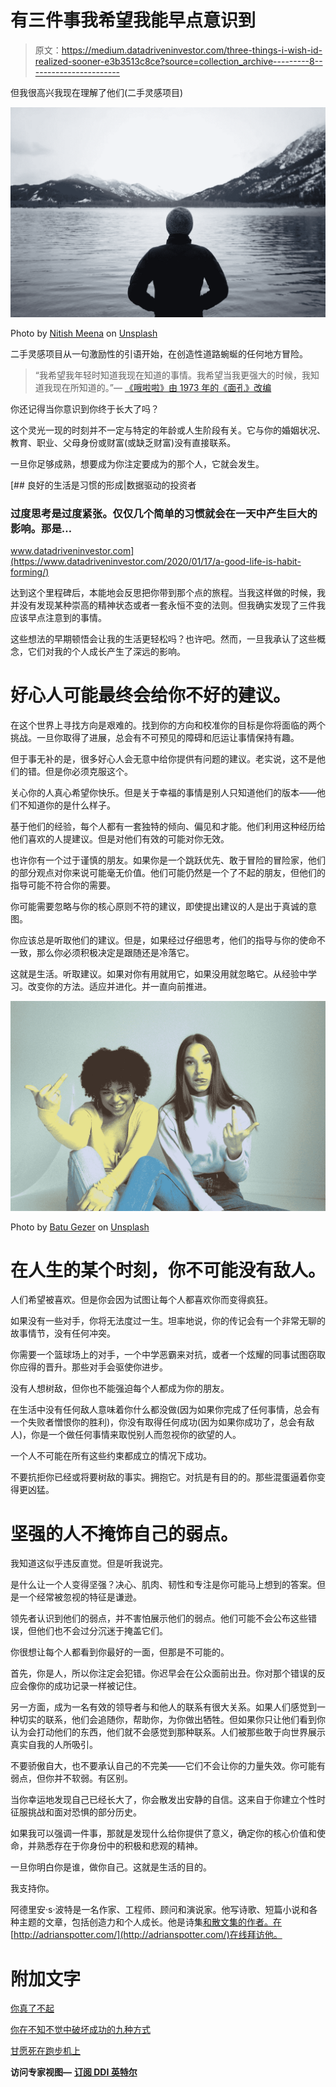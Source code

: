 # 有三件事我希望我能早点意识到

> 原文：<https://medium.datadriveninvestor.com/three-things-i-wish-id-realized-sooner-e3b3513c8ce?source=collection_archive---------8----------------------->

但我很高兴我现在理解了他们(二手灵感项目)

![](img/e6762e8002067c06ffa156cfc4e5d604.png)

Photo by [Nitish Meena](https://unsplash.com/@nitishm?utm_source=unsplash&utm_medium=referral&utm_content=creditCopyText) on [Unsplash](/s/photos/contemplate?utm_source=unsplash&utm_medium=referral&utm_content=creditCopyText)

二手灵感项目从一句激励性的引语开始，在创造性道路蜿蜒的任何地方冒险。

> “我希望我年轻时知道我现在知道的事情。我希望当我更强大的时候，我知道我现在所知道的。”— [《哦啦啦》由 1973 年的《面孔》改编](https://www.youtube.com/watch?v=1_xwnb3cymc)

你还记得当你意识到你终于长大了吗？

这个灵光一现的时刻并不一定与特定的年龄或人生阶段有关。它与你的婚姻状况、教育、职业、父母身份或财富(或缺乏财富)没有直接联系。

一旦你足够成熟，想要成为你注定要成为的那个人，它就会发生。

[](https://www.datadriveninvestor.com/2020/01/17/a-good-life-is-habit-forming/) [## 良好的生活是习惯的形成|数据驱动的投资者

### 过度思考是过度紧张。仅仅几个简单的习惯就会在一天中产生巨大的影响。那是…

www.datadriveninvestor.com](https://www.datadriveninvestor.com/2020/01/17/a-good-life-is-habit-forming/) 

达到这个里程碑后，本能地会反思把你带到那个点的旅程。当我这样做的时候，我并没有发现某种崇高的精神状态或者一套永恒不变的法则。但我确实发现了三件我应该早点注意到的事情。

这些想法的早期顿悟会让我的生活更轻松吗？也许吧。然而，一旦我承认了这些概念，它们对我的个人成长产生了深远的影响。

# **好心人可能最终会给你不好的建议。**

在这个世界上寻找方向是艰难的。找到你的方向和校准你的目标是你将面临的两个挑战。一旦你取得了进展，总会有不可预见的障碍和厄运让事情保持有趣。

但于事无补的是，很多好心人会无意中给你提供有问题的建议。老实说，这不是他们的错。但是你必须克服这个。

关心你的人真心希望你快乐。但是关于幸福的事情是别人只知道他们的版本——他们不知道你的是什么样子。

基于他们的经验，每个人都有一套独特的倾向、偏见和才能。他们利用这种经历给他们喜欢的人提建议。但是对他们有效的可能对你无效。

也许你有一个过于谨慎的朋友。如果你是一个跳跃优先、敢于冒险的冒险家，他们的部分观点对你来说可能毫无价值。他们可能仍然是一个了不起的朋友，但他们的指导可能不符合你的需要。

你可能需要忽略与你的核心原则不符的建议，即使提出建议的人是出于真诚的意图。

你应该总是听取他们的建议。但是，如果经过仔细思考，他们的指导与你的使命不一致，那么你必须积极决定是跟随还是冷落它。

这就是生活。听取建议。如果对你有用就用它，如果没用就忽略它。从经验中学习。改变你的方法。适应并进化。并一直向前推进。

![](img/9996e49f9217212611d8f8412d04554e.png)

Photo by [Batu Gezer](https://unsplash.com/@gezerbatu?utm_source=unsplash&utm_medium=referral&utm_content=creditCopyText) on [Unsplash](/s/photos/middle-finger?utm_source=unsplash&utm_medium=referral&utm_content=creditCopyText)

# 在人生的某个时刻，你不可能没有敌人。

人们希望被喜欢。但是你会因为试图让每个人都喜欢你而变得疯狂。

如果没有一些对手，你将无法度过一生。坦率地说，你的传记会有一个非常无聊的故事情节，没有任何冲突。

你需要一个篮球场上的对手，一个中学恶霸来对抗，或者一个炫耀的同事试图窃取你应得的晋升。那些对手会驱使你进步。

没有人想树敌，但你也不能强迫每个人都成为你的朋友。

在生活中没有任何敌人意味着你什么都没做(因为如果你完成了任何事情，总会有一个失败者憎恨你的胜利)，你没有取得任何成功(因为如果你成功了，总会有敌人)，你是一个做任何事情来取悦别人而忽视你的欲望的人。

一个人不可能在所有这些约束都成立的情况下成功。

不要抗拒你已经或将要树敌的事实。拥抱它。对抗是有目的的。那些混蛋逼着你变得更凶猛。

# **坚强的人不掩饰自己的弱点。**

我知道这似乎违反直觉。但是听我说完。

是什么让一个人变得坚强？决心、肌肉、韧性和专注是你可能马上想到的答案。但是一个经常被忽视的特征是谦逊。

领先者认识到他们的弱点，并不害怕展示他们的弱点。他们可能不会公布这些错误，但他们也不会过分沉迷于掩盖它们。

你很想让每个人都看到你最好的一面，但那是不可能的。

首先，你是人，所以你注定会犯错。你迟早会在公众面前出丑。你对那个错误的反应会像你的成功记录一样被记住。

另一方面，成为一名有效的领导者与和他人的联系有很大关系。如果人们感觉到一种切实的联系，他们会追随你，帮助你，为你做出牺牲。但如果你只让他们看到你认为会打动他们的东西，他们就不会感觉到那种联系。人们被那些敢于向世界展示真实自我的人所吸引。

不要骄傲自大，也不要承认自己的不完美——它们不会让你的力量失效。你可能有弱点，但你并不软弱。有区别。

当你幸运地发现自己已经长大了，你会散发出安静的自信。这来自于你建立个性时征服挑战和面对恐惧的部分历史。

如果我可以强调一件事，那就是发现什么给你提供了意义，确定你的核心价值和使命，并熟悉存在于你身份中的积极和悲观的精神。

一旦你明白你是谁，做你自己。这就是生活的目的。

我支持你。

阿德里安·s·波特是一名作家、工程师、顾问和演说家。他写诗歌、短篇小说和各种主题的文章，包括创造力和个人成长。他是诗集[和散文集](https://www.amazon.com/Everything-Wrong-Feels-Adrian-Potter/dp/109519061X/ref=sr_1_4?qid=1560264651&refinements=p_27%3AAdrian+S.+Potter&s=books&sr=1-4&text=Adrian+S.+Potter)[的作者。在](https://e2857002-6118-41be-9746-64261e36cacb.filesusr.com/ugd/21d2c2_03522f10c7c84340a05a8d03a97e1642.pdf)[http://adrianspotter.com/](http://adrianspotter.com/)在线拜访他。

# 附加文字

[你真了不起](https://medium.com/datadriveninvestor/you-are-amazing-274651127432?source=friends_link&sk=34312c5fa72f2109d6031c2a4b7c2e4c)

[你在不知不觉中破坏成功的九种方式](https://medium.com/datadriveninvestor/nine-ways-youre-sabotaging-your-success-without-realizing-it-b77463353559?source=friends_link&sk=a6d6bbafec7fe3007fdf044e6653ac22)

[甘愿死在跑步机上](https://medium.com/@adrianpotter/be-willing-to-die-on-the-treadmill-f4325d3ee062?source=friends_link&sk=d4d67f434df25b1801a19df78fa72d89)

**访问专家视图—** [**订阅 DDI 英特尔**](https://datadriveninvestor.com/ddi-intel)